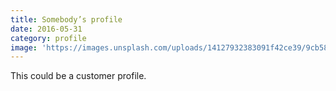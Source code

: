 ```yaml
---
title: Somebody’s profile
date: 2016-05-31
category: profile
image: 'https://images.unsplash.com/uploads/14127932383091f42ce39/9cb5870b?ixlib=rb-0.3.5&q=20&fm=jpg&crop=entropy&s=71d0488054f7af65e5728bffd195c735&w=1024'
---
```


This could be a customer profile.

